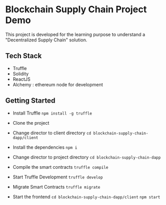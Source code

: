 # Blockchain Supply Chain Project Demo
This project is developed for the learning purpose to understand a "Decentralized Supply Chain" solution.


## Tech Stack
- Truffle
- Solidity
- ReactJS
- Alchemy : ethereum node for development 

## Getting Started
- Install Truffle 
  ``npm install -g truffle``
  
- Clone the project

- Change director to client directory
  ``cd blockchain-supply-chain-dapp/client``
  
- Install the dependencies
  ``npm i``
  
- Change director to project directory
  ``cd blockchain-supply-chain-dapp``
  
- Compile the smart contracts
  ``truffle compile``
  
- Start Truffle Development 
  ``truffle develop``
  
- Migrate Smart Contracts
  ``truffle migrate``
  
- Start the frontend
  ``cd blockchain-supply-chain-dapp/client``
  ``npm start``

